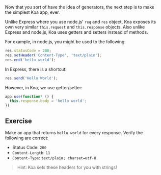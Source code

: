 
Now that you sort of have the idea of generators,
the next step is to make the simplest Koa app, ever.

Unlike Express where you use node.js' `req` and `res` object,
Koa exposes its own very similar `this.request` and `this.response` objects.
Also unlike Express and node.js,
Koa uses getters and setters instead of methods.

For example,
in node.js, you might be used to the following:

```js
res.statusCode = 200;
res.setHeader('Content-Type', 'text/plain');
res.end('hello world');
```

In Express, there is a shortcut:

```js
res.send('Hello World');
```

However, in Koa, we use getter/setter:

```js
app.use(function* () {
  this.response.body = 'hello world';
})
```

## Exercise

Make an app that returns `hello world` for every response.
Verify the following are correct:

- Status Code: `200`
- `Content-Length`: `11`
- `Content-Type`: `text/plain; charset=utf-8`

> Hint: Koa sets these headers for you with strings!
